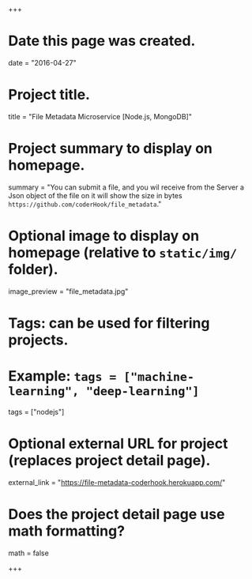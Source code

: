 +++
# Date this page was created.
date = "2016-04-27"

# Project title.
title = "File Metadata Microservice [Node.js, MongoDB]"

# Project summary to display on homepage.
summary = "You can submit a file, and you wil receive from the Server a Json object of the file on it will show the size in bytes `https://github.com/coderHook/file_metadata`."

# Optional image to display on homepage (relative to `static/img/` folder).
image_preview = "file_metadata.jpg"

# Tags: can be used for filtering projects.
# Example: `tags = ["machine-learning", "deep-learning"]`
tags = ["nodejs"]

# Optional external URL for project (replaces project detail page).
external_link = "https://file-metadata-coderhook.herokuapp.com/"

# Does the project detail page use math formatting?
math = false

+++
